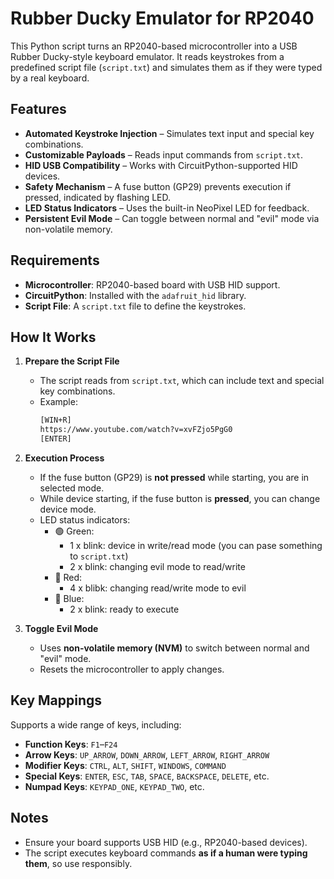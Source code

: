 # Rubber Ducky Emulator for RP2040  

This Python script turns an RP2040-based microcontroller into a USB Rubber Ducky-style keyboard emulator. It reads keystrokes from a predefined script file (`script.txt`) and simulates them as if they were typed by a real keyboard.  

## Features  

- **Automated Keystroke Injection** – Simulates text input and special key combinations.  
- **Customizable Payloads** – Reads input commands from `script.txt`.  
- **HID USB Compatibility** – Works with CircuitPython-supported HID devices.  
- **Safety Mechanism** – A fuse button (GP29) prevents execution if pressed, indicated by flashing LED.  
- **LED Status Indicators** – Uses the built-in NeoPixel LED for feedback.  
- **Persistent Evil Mode** – Can toggle between normal and "evil" mode via non-volatile memory.  

## Requirements  

- **Microcontroller**: RP2040-based board with USB HID support.  
- **CircuitPython**: Installed with the `adafruit_hid` library.  
- **Script File**: A `script.txt` file to define the keystrokes.  

## How It Works  

1. **Prepare the Script File**  
   - The script reads from `script.txt`, which can include text and special key combinations.  
   - Example:  
     ```txt
     [WIN+R]
     https://www.youtube.com/watch?v=xvFZjo5PgG0
     [ENTER]
     ```
  
2. **Execution Process**  
   - If the fuse button (GP29) is **not pressed** while starting, you are in selected mode.  
   - While device starting, if the fuse button is **pressed**, you can change device mode.  
   - LED status indicators:  
     - 🟢 Green: 
        - 1 x blink: device in write/read mode (you can pase something to `script.txt`)
        - 2 x blink: changing evil mode to read/write
     - 🔴 Red:
        - 4 x blibk: changing read/write mode to evil
     - 🔵 Blue:
        -  2 x blink: ready to execute

3. **Toggle Evil Mode**  
   - Uses **non-volatile memory (NVM)** to switch between normal and "evil" mode.  
   - Resets the microcontroller to apply changes.  

## Key Mappings  

Supports a wide range of keys, including:  

- **Function Keys**: `F1`–`F24`  
- **Arrow Keys**: `UP_ARROW`, `DOWN_ARROW`, `LEFT_ARROW`, `RIGHT_ARROW`  
- **Modifier Keys**: `CTRL`, `ALT`, `SHIFT`, `WINDOWS`, `COMMAND`  
- **Special Keys**: `ENTER`, `ESC`, `TAB`, `SPACE`, `BACKSPACE`, `DELETE`, etc.  
- **Numpad Keys**: `KEYPAD_ONE`, `KEYPAD_TWO`, etc.  

## Notes  

- Ensure your board supports USB HID (e.g., RP2040-based devices).  
- The script executes keyboard commands **as if a human were typing them**, so use responsibly.  
